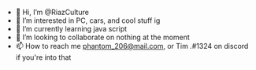 - 👋 Hi, I’m @RiazCulture
- 👀 I’m interested in PC, cars, and cool stuff ig
- 🌱 I’m currently learning java script
- 💞️ I’m looking to collaborate on nothing at the moment
- 📫 How to reach me phantom_206@mail.com, or Tim _._#1324 on discord if you're into that

<!---
RiazCulture/RiazCulture is a ✨ special ✨ repository because its `README.md` (this file) appears on your GitHub profile.
You can click the Preview link to take a look at your changes.
--->
